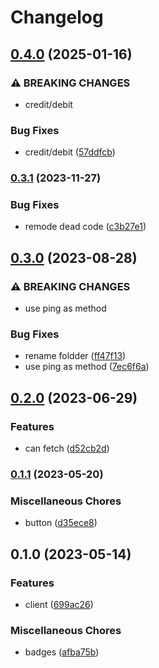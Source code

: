 # Changelog

## [0.4.0](https://www.github.com/brokeyourbike/providus-bank-api-client-php/compare/v0.3.1...v0.4.0) (2025-01-16)


### ⚠ BREAKING CHANGES

* credit/debit

### Bug Fixes

* credit/debit ([57ddfcb](https://www.github.com/brokeyourbike/providus-bank-api-client-php/commit/57ddfcb6f6afa5ca4eb732075673007098d0e8cb))

### [0.3.1](https://www.github.com/brokeyourbike/providus-bank-api-client-php/compare/v0.3.0...v0.3.1) (2023-11-27)


### Bug Fixes

* remode dead code ([c3b27e1](https://www.github.com/brokeyourbike/providus-bank-api-client-php/commit/c3b27e1c7a8abffc9cecd29f31bad90eba77d828))

## [0.3.0](https://www.github.com/brokeyourbike/providus-bank-api-client-php/compare/v0.2.0...v0.3.0) (2023-08-28)


### ⚠ BREAKING CHANGES

* use ping as method

### Bug Fixes

* rename foldder ([ff47f13](https://www.github.com/brokeyourbike/providus-bank-api-client-php/commit/ff47f13e789e2246beb889a0fdfbfbcecadcf88d))
* use ping as method ([7ec6f6a](https://www.github.com/brokeyourbike/providus-bank-api-client-php/commit/7ec6f6a7a73d9dd7cb7ccc17351a7a34246280c1))

## [0.2.0](https://www.github.com/brokeyourbike/providus-bank-api-client-php/compare/v0.1.1...v0.2.0) (2023-06-29)


### Features

* can fetch ([d52cb2d](https://www.github.com/brokeyourbike/providus-bank-api-client-php/commit/d52cb2df9ece477d84cdd186f134f1a213e8dd7e))

### [0.1.1](https://www.github.com/brokeyourbike/providus-bank-api-client-php/compare/v0.1.0...v0.1.1) (2023-05-20)


### Miscellaneous Chores

* button ([d35ece8](https://www.github.com/brokeyourbike/providus-bank-api-client-php/commit/d35ece8d990cfaf2e5934202e4d89003dd951a6b))

## 0.1.0 (2023-05-14)


### Features

* client ([699ac26](https://www.github.com/brokeyourbike/providus-bank-api-client-php/commit/699ac26263ba76f54588a0ca3c1d59790729737b))


### Miscellaneous Chores

* badges ([afba75b](https://www.github.com/brokeyourbike/providus-bank-api-client-php/commit/afba75b089c801f929c8c0737e2fa58011f91299))
